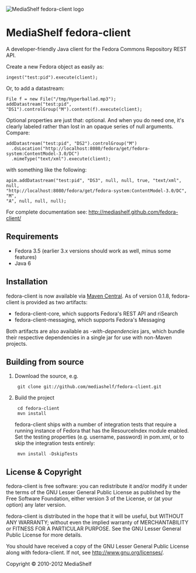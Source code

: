 ![MediaShelf fedora-client logo](http://mediashelf.github.com/fedora-client/images/fedora-client.png)

MediaShelf fedora-client
========================

A developer-friendly Java client for the Fedora Commons Repository REST API.

Create a new Fedora object as easily as:

    ingest("test:pid").execute(client);
    
Or, to add a datastream:
    
    File f = new File("/tmp/Hyperballad.mp3");
    addDatastream("test:pid", "DS1").controlGroup("M").content(f).execute(client);
                     
Optional properties are just that: optional. And when you do need one, it's 
clearly labeled rather than lost in an opaque series of null arguments. 
Compare:

    addDatastream("test:pid", "DS2").controlGroup("M")
      .dsLocation("http://localhost:8080/fedora/get/fedora-system:ContentModel-3.0/DC")
      .mimeType("text/xml").execute(client);
    
with something like the following:
    
    apim.addDatastream("test:pid", "DS3", null, null, true, "text/xml", null, 
    "http://localhost:8080/fedora/get/fedora-system:ContentModel-3.0/DC", "M", 
    "A", null, null, null);

For complete documentation see: http://mediashelf.github.com/fedora-client/

Requirements
------------

* Fedora 3.5 (earlier 3.x versions should work as well, minus some features)
* Java 6

Installation
------------

fedora-client is now available via [Maven Central](http://search.maven.org/#search|ga|1|g%3A%22com.yourmediashelf.fedora.client%22).
As of version 0.1.8, fedora-client is provided as two artifacts:

* fedora-client-core, which supports Fedora's REST API and riSearch
* fedora-client-messaging, which supports Fedora's Messaging

Both artifacts are also available as *-with-dependencies* jars, which bundle their respective
dependencies in a single jar for use with non-Maven projects.

Building from source
--------------------

1. Download the source, e.g.

        git clone git://github.com/mediashelf/fedora-client.git

2. Build the project

        cd fedora-client
        mvn install
        
    fedora-client ships with a number of integration tests that require a 
    running instance of Fedora that has the ResourceIndex module enabled. 
    Set the testing properties (e.g. username, password) in pom.xml, or to 
    skip the integration tests entirely:
   
        mvn install -DskipTests
        

License & Copyright
-------------------

fedora-client is free software: you can redistribute it and/or modify
it under the terms of the GNU Lesser General Public License as published by
the Free Software Foundation, either version 3 of the License, or
(at your option) any later version.

fedora-client is distributed in the hope that it will be useful,
but WITHOUT ANY WARRANTY; without even the implied warranty of
MERCHANTABILITY or FITNESS FOR A PARTICULAR PURPOSE.  See the
GNU Lesser General Public License for more details.

You should have received a copy of the GNU Lesser General Public License
along with fedora-client.  If not, see <http://www.gnu.org/licenses/>.

Copyright &copy; 2010-2012 MediaShelf
